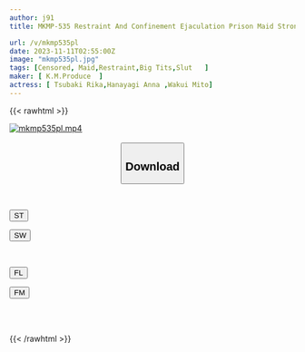 ```yaml
---
author: j91
title: MKMP-535 Restraint And Confinement Ejaculation Prison Maid Strong Service Prison That Makes The Master's Sexuality Messy With Brilliant Sadistic Play

url: /v/mkmp535pl
date: 2023-11-11T02:55:00Z
image: "mkmp535pl.jpg"
tags: [Censored, Maid,Restraint,Big Tits,Slut	]
maker: [ K.M.Produce  ]
actress: [ Tsubaki Rika,Hanayagi Anna ,Wakui Mito]
---
```



{{< rawhtml >}}

<div class="video" data-videoid="BqLGAQoXedhMeZ">
    <a href="javascript:;">
        <img src="https://my.j91.asia/v/mkmp535pl/mkmp535pl.jpg" width="WIDTH" height="HEIGHT" alt="mkmp535pl.mp4" loading="lazy">
    </a>
</div>

<script type="text/javascript" src="https://j91.asia/asset/on-demand-st.js"></script>

<br>
  <link rel="stylesheet" href="https://j91.asia/asset/bs5.css">
  
  <center>
  <button class="btn btn-primary" type="button" data-bs-toggle="collapse" data-bs-target=".multi-collapse" aria-expanded="false" aria-controls="multiCollapseExample1 multiCollapseExample2"><h2>Download</h2></button></center>
</p>
<div class="row">
  <div class="col">
    <div class="collapse multi-collapse" id="multiCollapseExample1">
      <div class="card card-body">
	      	      <br>
<div class="buttons">  
<p><a href="https://streamtape.to/v/BqLGAQoXedhMeZ" target="_blank"><button class="btn-hover color-3"><i class="fa fa-download"></i> ST</button></a></p>
<p><a href="https://sfastwish.com/srz8zawukdxt" target="_blank"><button class="btn-hover color-2"><i class="fa fa-download"></i> SW</button></a></p></div>
    </div>
  </div>
</div>
  <div class="col">
    <div class="collapse multi-collapse" id="multiCollapseExample2">
      <div class="card card-body">
	      <br>
<div class="buttons">
<p><a href="https://fviplions.com/f/9u4v31sjin0c" target="_blank"><button class="btn-hover color-9"><i class="fa fa-download"></i> FL</button></a></p>
<p><a href="https://filemoon.sx/d/nxfxk6aq2wb4" target="_blank"><button class="btn-hover color-8"><i class="fa fa-download"></i> FM</button></a></p></div>
<br><br>
      </div>
    </div>
  </div>
</div>

{{< /rawhtml >}}
